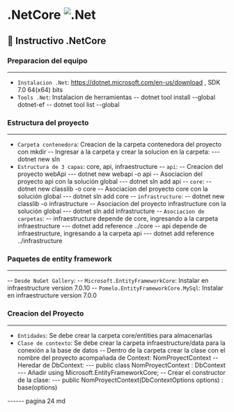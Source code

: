 # .NetCore ![.Net](https://img.shields.io/badge/.NET-5C2D91?style=&logo=.net&logoColor=white)
## :memo: Instructivo .NetCore
### Preparacion del equipo
---
- `Instalacion .Net`: https://dotnet.microsoft.com/en-us/download , SDK 7.0 64(x64) bits
- `Tools .Net`: Instalacion de herramientas
-- dotnet tool install --global dotnet-ef
-- dotnet tool list --global
### Estructura del proyecto
---
- `Carpeta contenedora`: Creacion de la carpeta contenedora del proyecto con mkdir
-- Ingresar a la carpeta y crear la solucion en la carpeta:
--- dotnet new sln
- `Estructura de 3 capas`: core, api, infraestructure
-- `api`:
-- Creacion del proyecto webApi
--- dotnet new webapi -o api
-- Asociacion del proyecto api con la solución global
--- dotnet sln add api
-- `core`:
-- dotnet new classlib -o core
-- Asociacion del proyecto core con la solución global
--- dotnet sln add core
-- `infrastructure`:
-- dotnet new classlib -o infrastructure
-- Asociacion del proyecto infrastructure con la solución global
--- dotnet sln add infrastructure
-- `Asociacion de carpetas`:
-- infraestructure depende de core, ingresando a la carpeta infraestructure
--- dotnet add reference ../core
-- api depende de infraestructure, ingresando a la carpeta api
--- dotnet add reference ../infrastructure
### Paquetes de entity framework
---
-- `Desde NuGet Gallery`:
-- `Microsoft.EntityFrameworkCore`: Instalar en infraestructure version 7.0.10
-- `Pomelo.EntityFrameworkCore.MySql`: Instalar en infraestructure version 7.0.0
### Creacion del Proyecto
---
- `Entidades`: Se debe crear la carpeta core/entities para almacenarlas
- `Clase de contexto`: Se debe crear la carpeta infraestructure/data para la conexión a la base de datos
-- Dentro de la carpeta crear la clase con el nombre del proyecto acompañada de Context: NomProyectContext
-- Heredar de DbContext:
--- public class NomProyectContext : DbContext
--- Añadir using Microsoft.EntityFrameworkCore;
-- Crear el constructor de la clase:
--- public NomProyectContext(DbContextOptions<NomProyectContext> options) : base(options)

------ pagina 24 md




